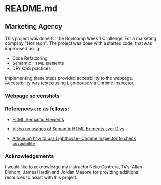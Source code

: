 # README.md

## Marketing Agency

This project was done for the Bootcamp Week 1 Challenge. For a marketing company "Horiseon". The project was done with a started code, that was improvised using:

* Code Refactoring
* Semantic HTML elements
* DRY CSS practices

Implementing these steps provided accesibility to the webpage. Accessibility was tested using Lighthouse via Chrome Inspector.

### Webpage screenshots



### References are as follows:

* [HTML Semantic Elements](https://www.w3schools.com/html/html5_semantic_elements.asp)

* [Video on usages of Semantic HTML Elements over Divs](https://www.youtube.com/watch?v=bOUhq46fd5g)

* [Article on how to use Lighthouse- Chrome Inspector to check accesibility](https://www.whoisaccessible.com/guidelines/how-to-use-the-chrome-lighthouse-for-accessibility-audits/)

### Acknowledgements

I would like to acknowledge my instructor Nelio Contrera, TA's: Allan Einhorn, James Hardin and Jordan Masone for providing additional resources to assist with this project.
